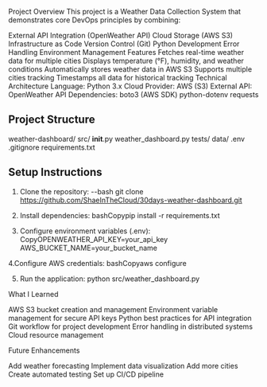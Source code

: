 Project Overview
This project is a Weather Data Collection System that demonstrates core DevOps principles by combining:

External API Integration (OpenWeather API)
Cloud Storage (AWS S3)
Infrastructure as Code
Version Control (Git)
Python Development
Error Handling
Environment Management
Features
Fetches real-time weather data for multiple cities
Displays temperature (°F), humidity, and weather conditions
Automatically stores weather data in AWS S3
Supports multiple cities tracking
Timestamps all data for historical tracking
Technical Architecture
Language: Python 3.x
Cloud Provider: AWS (S3)
External API: OpenWeather API
Dependencies:
boto3 (AWS SDK)
python-dotenv
requests

## Project Structure
weather-dashboard/
  src/
    __init__.py
    weather_dashboard.py
  tests/
  data/
  .env
  .gitignore
  requirements.txt

## Setup Instructions
1. Clone the repository:
--bash
git clone https://github.com/ShaeInTheCloud/30days-weather-dashboard.git

3. Install dependencies:
bashCopypip install -r requirements.txt

4. Configure environment variables (.env):
CopyOPENWEATHER_API_KEY=your_api_key
AWS_BUCKET_NAME=your_bucket_name

4.Configure AWS credentials:
bashCopyaws configure

5. Run the application:
python src/weather_dashboard.py

What I Learned

AWS S3 bucket creation and management
Environment variable management for secure API keys
Python best practices for API integration
Git workflow for project development
Error handling in distributed systems
Cloud resource management

Future Enhancements

Add weather forecasting
Implement data visualization
Add more cities
Create automated testing
Set up CI/CD pipeline